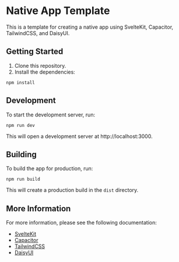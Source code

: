 # Native App Template

This is a template for creating a native app using SvelteKit, Capacitor, TailwindCSS, and DaisyUI.

## Getting Started

1. Clone this repository.
2. Install the dependencies:

```
npm install
```

## Development

To start the development server, run:

```
npm run dev
```

This will open a development server at http://localhost:3000.

## Building

To build the app for production, run:

```
npm run build
```

This will create a production build in the `dist` directory.

## More Information

For more information, please see the following documentation:

* [SvelteKit](https://kit.svelte.dev/)
* [Capacitor](https://capacitorjs.com/)
* [TailwindCSS](https://tailwindcss.com/)
* [DaisyUI](https://daisyui.com/)
